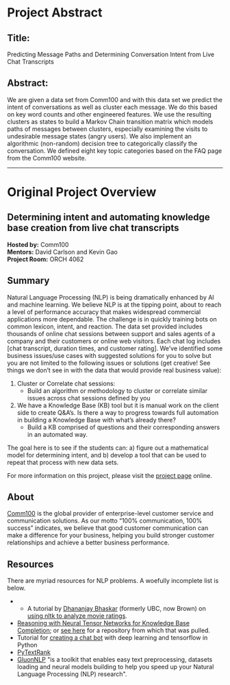 # Project Abstract

## Title:
Predicting Message Paths and Determining Conversation Intent from Live Chat Transcripts

## Abstract:
We are given a data set from Comm100 and with this data set we predict the intent of conversations as well as cluster each message. We do this based on key word counts and other engineered features. We use the resulting clusters as states to build a Markov Chain transition matrix which models paths of messages between clusters, especially examining the visits to undesirable message states (angry users). We also implement an algorithmic (non-random) decision tree to categorically classify the conversation. We defined eight key topic categories based on the FAQ page from the Comm100 website.


---------------------------------------------------
# Original Project Overview

## Determining intent and automating knowledge base creation from live chat transcripts

**Hosted by:** Comm100  
**Mentors:** David Carlson and Kevin Gao  
**Project Room:** ORCH 4062

## Summary

Natural Language Processing (NLP) is being dramatically enhanced by AI and
machine learning. We believe NLP is at the tipping point, about to reach a level
of performance accuracy that makes widespread commercial applications more
dependable. The challenge is in quickly training bots on common lexicon, intent,
and reaction. The data set provided includes thousands of online chat sessions
between support and sales agents of a company and their customers or online web
visitors. Each chat log includes [chat transcript, duration times, and customer
rating]. We’ve identified some business issues/use cases with suggested
solutions for you to solve but you are not limited to the following issues or
solutions (get creative! See things we don’t see in with the data that would
provide real business value):

1. Cluster or Correlate chat sessions:
   * Build an algorithm or methodology to cluster or correlate similar issues
     across chat sessions defined by you
2. We have a Knowledge Base (KB) tool but it is manual work on the client side
   to create Q&A’s. Is there a way to progress towards full automation in
   building a Knowledge Base with what’s already there?
   * Build a KB comprised of questions and their corresponding answers in an
     automated way.

The goal here is to see if the students can: a) figure out a mathematical model
for determining intent, and b) develop a tool that can be used to repeat that
process with new data sets.

For more information on this project, please visit the
[project page](http://workshop.bcdata.ca/2018/project/project-4/) online.


## About


[Comm100](https://www.comm100.com/) is the global provider of enterprise-level
customer service and communication solutions. As our motto “100% communication,
100% success” indicates, we believe that good customer communication can make a
difference for your business, helping you build stronger customer relationships
and achieve a better business performance.


## Resources

There are myriad resources for NLP problems. A woefully incomplete list is below.

* * A tutorial by [Dhananjay Bhaskar](http://www.dhananjaybhaskar.com/)
  (formerly UBC, now Brown) on [using nltk to analyze movie
  ratings](https://github.com/ubcs3/2016-Fall/blob/master/2016-11-25-notes.ipynb).
* [Reasoning with Neural Tensor Networks for Knowledge Base
  Completion](https://nlp.stanford.edu/pubs/SocherChenManningNg_NIPS2013.pdf);
  or [see
  here](https://github.com/GauravBh1010tt/DeepLearn?utm_source=mybridge&utm_medium=blog&utm_campaign=read_more)
  for a repository from which that was pulled.
* Tutorial for [creating a chat
  bot](https://www.youtube.com/watch?v=dvOnYLDg8_Y) with deep learning and
  tensorflow in Python
* [PyTextRank](https://medium.com/@aneesha/beyond-bag-of-words-using-pytextrank-to-find-phrases-and-summarize-text-f736fa3773c5)
* [GluonNLP](https://github.com/dmlc/gluon-nlp?utm_source=mybridge&utm_medium=blog&utm_campaign=read_more)
  "is a toolkit that enables easy text preprocessing, datasets loading and
  neural models building to help you speed up your Natural Language Processing
  (NLP) research".
